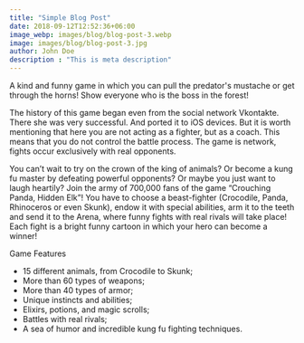 ```yaml
---
title: "Simple Blog Post"
date: 2018-09-12T12:52:36+06:00
image_webp: images/blog/blog-post-3.webp
image: images/blog/blog-post-3.jpg
author: John Doe
description : "This is meta description"
---
```


A kind and funny game in which you can pull the predator's mustache or get through the horns!
Show everyone who is the boss in the forest!

The history of this game began even from the social network Vkontakte. There she was very successful. And ported it to iOS devices. But it is worth mentioning that here you are not acting as a fighter, but as a coach. This means that you do not control the battle process. The game is network, fights occur exclusively with real opponents.

You can’t wait to try on the crown of the king of animals? Or become a kung fu master by defeating powerful opponents? Or maybe you just want to laugh heartily?
Join the army of 700,000 fans of the game “Crouching Panda, Hidden Elk”!
You have to choose a beast-fighter (Crocodile, Panda, Rhinoceros or even Skunk), endow it with special abilities, arm it to the teeth and send it to the Arena, where funny fights with real rivals will take place! Each fight is a bright funny cartoon in which your hero can become a winner!

Game Features 
- 15 different animals, from Crocodile to Skunk;
- More than 60 types of weapons;
- More than 40 types of armor;
- Unique instincts and abilities;
- Elixirs, potions, and magic scrolls;
- Battles with real rivals;
- A sea of ​​humor and incredible kung fu fighting techniques.